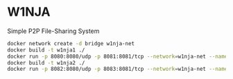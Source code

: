 # W1NJA

Simple P2P File-Sharing System

```bash
docker network create -d bridge w1nja-net
docker build -t w1nja1 ./
docker run -p 8080:8080/udp -p 8081:8081/tcp --network=w1nja-net --name=w1nja1 w1nja1
docker build -t w1nja2 ./
docker run -p 8082:8080/udp -p 8083:8081/tcp --network=w1nja-net --name=w1nja2 w1nja2
